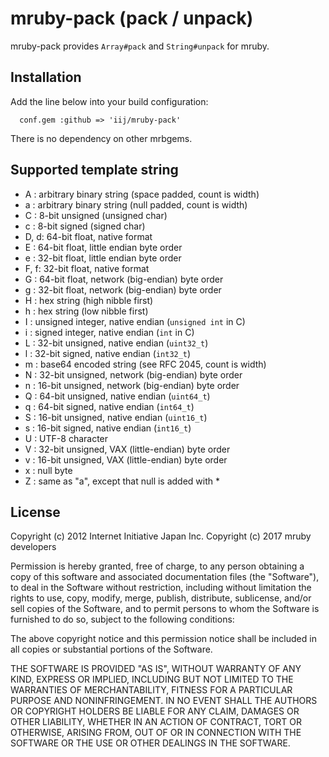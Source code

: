 mruby-pack (pack / unpack)
=========

mruby-pack provides `Array#pack` and `String#unpack` for mruby.

## Installation

Add the line below into your build configuration:

```
  conf.gem :github => 'iij/mruby-pack'
```

There is no dependency on other mrbgems.

## Supported template string

 - A : arbitrary binary string (space padded, count is width)
 - a : arbitrary binary string (null padded, count is width)
 - C : 8-bit unsigned (unsigned char)
 - c : 8-bit signed (signed char)
 - D, d: 64-bit float, native format
 - E : 64-bit float, little endian byte order
 - e : 32-bit float, little endian byte order
 - F, f: 32-bit float, native format
 - G : 64-bit float, network (big-endian) byte order
 - g : 32-bit float, network (big-endian) byte order
 - H : hex string (high nibble first)
 - h : hex string (low nibble first)
 - I : unsigned integer, native endian (`unsigned int` in C)
 - i : signed integer, native endian (`int` in C)
 - L : 32-bit unsigned, native endian (`uint32_t`)
 - l : 32-bit signed, native endian (`int32_t`)
 - m : base64 encoded string (see RFC 2045, count is width)
 - N : 32-bit unsigned, network (big-endian) byte order
 - n : 16-bit unsigned, network (big-endian) byte order
 - Q : 64-bit unsigned, native endian (`uint64_t`)
 - q : 64-bit signed, native endian (`int64_t`)
 - S : 16-bit unsigned, native endian (`uint16_t`)
 - s : 16-bit signed, native endian (`int16_t`)
 - U : UTF-8 character
 - V : 32-bit unsigned, VAX (little-endian) byte order
 - v : 16-bit unsigned, VAX (little-endian) byte order
 - x : null byte
 - Z : same as "a", except that null is added with *

## License

Copyright (c) 2012 Internet Initiative Japan Inc.
Copyright (c) 2017 mruby developers

Permission is hereby granted, free of charge, to any person obtaining a
copy of this software and associated documentation files (the "Software"),
to deal in the Software without restriction, including without limitation
the rights to use, copy, modify, merge, publish, distribute, sublicense,
and/or sell copies of the Software, and to permit persons to whom the
Software is furnished to do so, subject to the following conditions:

The above copyright notice and this permission notice shall be included in
all copies or substantial portions of the Software.

THE SOFTWARE IS PROVIDED "AS IS", WITHOUT WARRANTY OF ANY KIND, EXPRESS OR
IMPLIED, INCLUDING BUT NOT LIMITED TO THE WARRANTIES OF MERCHANTABILITY,
FITNESS FOR A PARTICULAR PURPOSE AND NONINFRINGEMENT. IN NO EVENT SHALL THE
AUTHORS OR COPYRIGHT HOLDERS BE LIABLE FOR ANY CLAIM, DAMAGES OR OTHER
LIABILITY, WHETHER IN AN ACTION OF CONTRACT, TORT OR OTHERWISE, ARISING
FROM, OUT OF OR IN CONNECTION WITH THE SOFTWARE OR THE USE OR OTHER
DEALINGS IN THE SOFTWARE.
